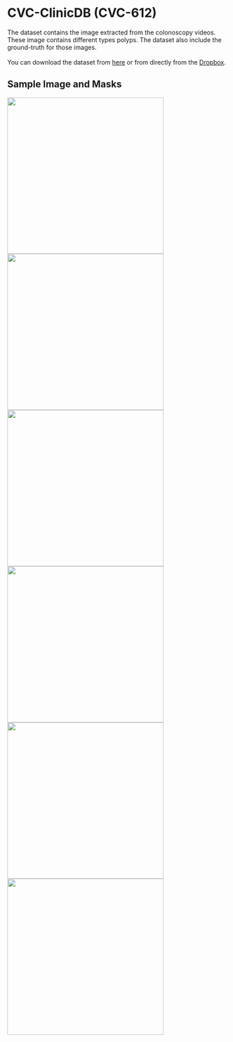 # CVC-ClinicDB (CVC-612)

The dataset contains the image extracted from the colonoscopy videos. These image contains different types polyps. The dataset also include the ground-truth for those images.
<br/><br/>
You can download the dataset from <a href="https://polyp.grand-challenge.org/CVCClinicDB/">here<a/> or from directly from the <a href="https://www.dropbox.com/s/p5qe9eotetjnbmq/CVC-ClinicDB.rar?dl=0">Dropbox</a>.
## Sample Image and Masks
 <img src="images/fine_3_10_fram.jpg" height="356" width="356"> <img src="masks/fine_3_10_mask.jpg" height="356" width="356"> 
 <img src="images/fine_3_11_fram.jpg" height="356" width="356"> <img src="masks/fine_3_10_mask.jpg" height="356" width="356"> 
 <img src="images/fine_3_12_fram.jpg" height="356" width="356"> <img src="masks/fine_3_10_mask.jpg" height="356" width="356"> 
 <br/>
  
